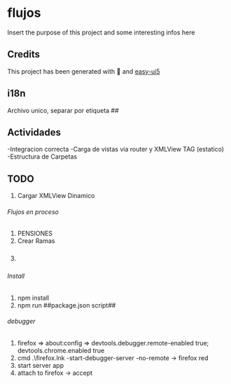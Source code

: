 # flujos

Insert the purpose of this project and some interesting infos here

## Credits

This project has been generated with 💙 and [easy-ui5](https://github.com/SAP)

## i18n
Archivo unico, separar por etiqueta ## 

## Actividades
-Integracion correcta
-Carga de vistas via router y XMLView TAG (estatico)
-Estructura de Carpetas

## TODO
1. Cargar XMLView Dinamico

###### Flujos en proceso
1. PENSIONES
2. Crear Ramas 
3. ###


###### Install
1. npm install
2. npm run ##package.json script##

###### debugger
1. firefox => about:config => devtools.debugger.remote-enabled true; devtools.chrome.enabled true
2. cmd .\firefox.lnk -start-debugger-server -no-remote -> firefox red
3. start server app
4. attach to firefox -> accept



